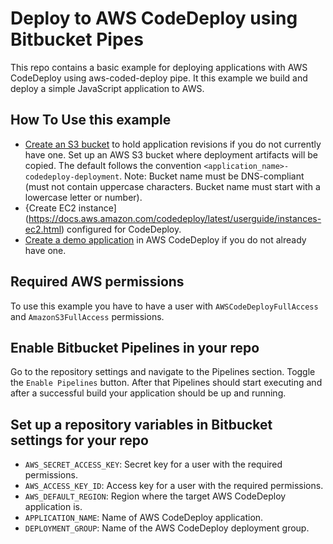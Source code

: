 # Deploy to AWS CodeDeploy using Bitbucket Pipes

This repo contains a basic example for deploying applications with AWS CodeDeploy using aws-coded-deploy pipe. It this example we build and deploy a simple JavaScript application to AWS.


## How To Use this example
* [Create an S3 bucket](http://docs.aws.amazon.com/AmazonS3/latest/gsg/CreatingABucket.html) to hold application revisions if you do not currently have one. Set up an AWS S3 bucket where deployment artifacts will be copied. The default follows the convention `<application_name>-codedeploy-deployment`. Note: Bucket name must be DNS-compliant (must not contain uppercase characters. Bucket name must start with a lowercase letter or number).
* {Create EC2 instance](https://docs.aws.amazon.com/codedeploy/latest/userguide/instances-ec2.html) configured for CodeDeploy.
* [Create a demo application](https://docs.aws.amazon.com/codedeploy/latest/userguide/tutorials-github-create-application.html) in AWS CodeDeploy if you do not already have one.


## Required AWS permissions
To use this example you have to have a user with `AWSCodeDeployFullAccess` and `AmazonS3FullAccess` permissions.


## Enable Bitbucket Pipelines in your repo
Go to the repository settings and navigate to the Pipelines section. Toggle the `Enable Pipelines` button. After that Pipelines should start executing and after a successful build your application should be up and running.


## Set up a repository variables in Bitbucket settings for your repo
* `AWS_SECRET_ACCESS_KEY`: Secret key for a user with the required permissions.
* `AWS_ACCESS_KEY_ID`: Access key for a user with the required permissions.
* `AWS_DEFAULT_REGION`: Region where the target AWS CodeDeploy application is.
* `APPLICATION_NAME`: Name of AWS CodeDeploy application.
* `DEPLOYMENT_GROUP`: Name of the AWS CodeDeploy deployment group.


